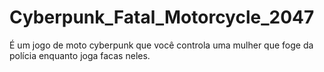 # Cyberpunk_Fatal_Motorcycle_2047
É um jogo de moto cyberpunk que você controla uma mulher que foge da polícia enquanto joga facas neles.
